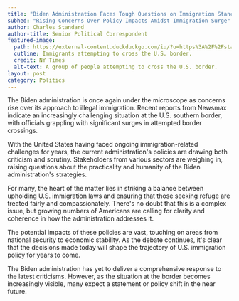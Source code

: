 ```yaml
---
title: "Biden Administration Faces Tough Questions on Immigration Stance"
subhed: "Rising Concerns Over Policy Impacts Amidst Immigration Surge"
author: Charles Standard
author-title: Senior Political Correspondent
featured-image: 
  path: https://external-content.duckduckgo.com/iu/?u=https%3A%2F%2Fstatic01.nyt.com%2Fimages%2F2018%2F04%2F30%2Fworld%2F30mexico-caravan-sub1%2F30mexico-caravan-sub1-videoSixteenByNine3000.jpg%3Fyear%3D2018%26h%3D1687%26w%3D3000%26sig%3D0xb1a411503513490c8bfda5a4147dbb55%26tw%3D1&f=1&nofb=1&ipt=7922a004af86d4b787eb4dcaf5e2d7e5045ddd8f5e1c2b3bd858716716819b86&ipo=images
  cutline: Immigrants attempting to cross the U.S. border.
  credit: NY Times
  alt-text: A group of people attempting to cross the U.S. border.
layout: post
category: Politics
---
```


The Biden administration is once again under the microscope as concerns rise over its approach to illegal immigration. Recent reports from Newsmax indicate an increasingly challenging situation at the U.S. southern border, with officials grappling with significant surges in attempted border crossings.

With the United States having faced ongoing immigration-related challenges for years, the current administration's policies are drawing both criticism and scrutiny. Stakeholders from various sectors are weighing in, raising questions about the practicality and humanity of the Biden administration's strategies.

For many, the heart of the matter lies in striking a balance between upholding U.S. immigration laws and ensuring that those seeking refuge are treated fairly and compassionately. There's no doubt that this is a complex issue, but growing numbers of Americans are calling for clarity and coherence in how the administration addresses it.

The potential impacts of these policies are vast, touching on areas from national security to economic stability. As the debate continues, it's clear that the decisions made today will shape the trajectory of U.S. immigration policy for years to come.

The Biden administration has yet to deliver a comprehensive response to the latest criticisms. However, as the situation at the border becomes increasingly visible, many expect a statement or policy shift in the near future.

